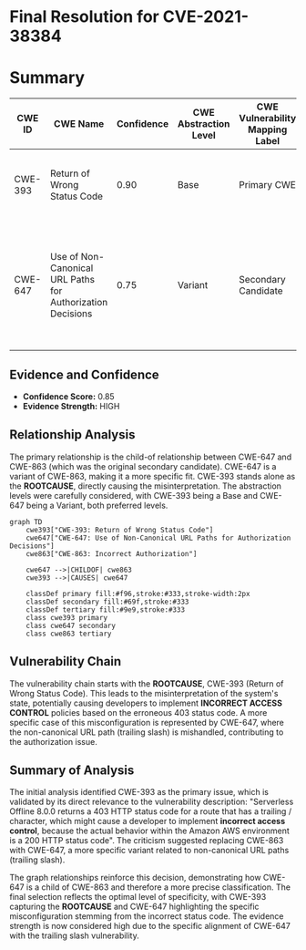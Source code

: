 # Final Resolution for CVE-2021-38384

# Summary
| CWE ID | CWE Name | Confidence | CWE Abstraction Level | CWE Vulnerability Mapping Label | CWE-Vulnerability Mapping Notes |
|---|---|---|---|---|---|
| CWE-393 | Return of Wrong Status Code | 0.90 | Base | Primary CWE | The primary weakness is the incorrect return of a 403 status code when a 200 is expected. |
| CWE-647 | Use of Non-Canonical URL Paths for Authorization Decisions | 0.75 | Variant | Secondary Candidate | The incorrect return code can cause misconfiguration of security, and is related to non-canonical URL paths because it relates to trailing /. |

## Evidence and Confidence

*   **Confidence Score:** 0.85
*   **Evidence Strength:** HIGH

## Relationship Analysis
The primary relationship is the child-of relationship between CWE-647 and CWE-863 (which was the original secondary candidate). CWE-647 is a variant of CWE-863, making it a more specific fit. CWE-393 stands alone as the **ROOTCAUSE**, directly causing the misinterpretation. The abstraction levels were carefully considered, with CWE-393 being a Base and CWE-647 being a Variant, both preferred levels.

```mermaid
graph TD
    cwe393["CWE-393: Return of Wrong Status Code"]
    cwe647["CWE-647: Use of Non-Canonical URL Paths for Authorization Decisions"]
    cwe863["CWE-863: Incorrect Authorization"]
    
    cwe647 -->|CHILDOF| cwe863
    cwe393 -->|CAUSES| cwe647
    
    classDef primary fill:#f96,stroke:#333,stroke-width:2px
    classDef secondary fill:#69f,stroke:#333
    classDef tertiary fill:#9e9,stroke:#333
    class cwe393 primary
    class cwe647 secondary
    class cwe863 tertiary
```

## Vulnerability Chain
The vulnerability chain starts with the **ROOTCAUSE**, CWE-393 (Return of Wrong Status Code). This leads to the misinterpretation of the system's state, potentially causing developers to implement **INCORRECT ACCESS CONTROL** policies based on the erroneous 403 status code. A more specific case of this misconfiguration is represented by CWE-647, where the non-canonical URL path (trailing slash) is mishandled, contributing to the authorization issue.

## Summary of Analysis
The initial analysis identified CWE-393 as the primary issue, which is validated by its direct relevance to the vulnerability description: "Serverless Offline 8.0.0 returns a 403 HTTP status code for a route that has a trailing / character, which might cause a developer to implement **incorrect access control**, because the actual behavior within the Amazon AWS environment is a 200 HTTP status code". The criticism suggested replacing CWE-863 with CWE-647, a more specific variant related to non-canonical URL paths (trailing slash).

The graph relationships reinforce this decision, demonstrating how CWE-647 is a child of CWE-863 and therefore a more precise classification. The final selection reflects the optimal level of specificity, with CWE-393 capturing the **ROOTCAUSE** and CWE-647 highlighting the specific misconfiguration stemming from the incorrect status code. The evidence strength is now considered high due to the specific alignment of CWE-647 with the trailing slash vulnerability.